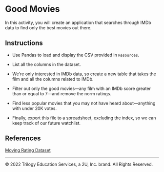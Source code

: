 # Good Movies

In this activity, you will create an application that searches through IMDb data to find only the best movies out there.

## Instructions

* Use Pandas to load and display the CSV provided in `Resources`.

* List all the columns in the dataset.

* We're only interested in IMDb data, so create a new table that takes the film and all the columns related to IMDb.

* Filter out only the good movies&mdash;any film with an IMDb score greater than or equal to 7&mdash;and remove the norm ratings.

* Find less popular movies that you may not have heard about&mdash;anything with under 20K votes.

* Finally, export this file to a spreadsheet, excluding the index, so we can keep track of our future watchlist.

## References

[Moving Rating Dataset](https://github.com/fivethirtyeight/data/blob/master/fandango/fandango_score_comparison.csv)

---

© 2022 Trilogy Education Services, a 2U, Inc. brand. All Rights Reserved.
